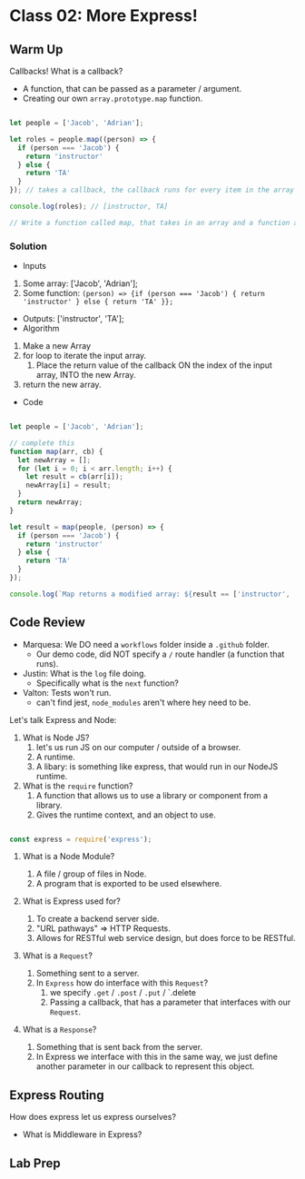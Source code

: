 # Class 02: More Express!

## Warm Up

Callbacks! What is a callback?
* A function, that can be passed as a parameter / argument.
* Creating our own `array.prototype.map` function.

```js

let people = ['Jacob', 'Adrian'];

let roles = people.map((person) => {
  if (person === 'Jacob') {
    return 'instructor'
  } else {
    return 'TA'
  }
}); // takes a callback, the callback runs for every item in the array and can return a new value. the new value replaces the item in the original array (but does not mutate the original).

console.log(roles); // [instructor, TA]

// Write a function called map, that takes in an array and a function as arguments.  Returns a copy, of the original array with it's contents replaced by whatever the callback function returns.
```

### Solution

* Inputs
 1. Some array: ['Jacob', 'Adrian'];
 2. Some function: `(person) => {if (person === 'Jacob') { return 'instructor' } else { return 'TA' }};`
* Outputs: ['instructor', 'TA'];
* Algorithm

1. Make a new Array
2. for loop to iterate the input array.
   1. Place the return value of the callback ON the index of the input array, INTO the new Array.
3. return the new array.

* Code

```js

let people = ['Jacob', 'Adrian'];

// complete this
function map(arr, cb) {
  let newArray = [];
  for (let i = 0; i < arr.length; i++) {
    let result = cb(arr[i]);
    newArray[i] = result;
  }
  return newArray;
}

let result = map(people, (person) => {
  if (person === 'Jacob') {
    return 'instructor'
  } else {
    return 'TA'
  }
});

console.log(`Map returns a modified array: ${result == ['instructor', 'TA']}`);

```

## Code Review

* Marquesa: We DO need a `workflows` folder inside a `.github` folder.
  * Our demo code, did NOT specify a `/` route handler (a function that runs).
* Justin: What is the `log` file doing.
  * Specifically what is the `next` function?
* Valton: Tests won't run.
  * can't find jest, `node_modules` aren't where hey need to be.

Let's talk Express and Node:

1. What is Node JS?
   1. let's us run JS on our computer / outside of a browser.
   1. A runtime.
   1. A libary: is something like express, that would run in our NodeJS runtime.
1. What is the `require` function?
   1. A function that allows us to use a library or component from a library.
   1. Gives the runtime context, and an object to use.

```js

const express = require('express');

```

1. What is a Node Module?
   1. A file / group of files in Node.
   1. A program that is exported to be used elsewhere.

1. What is Express used for?
   1. To create a backend server side.
   1. "URL pathways" => HTTP Requests.
   1. Allows for RESTful web service design, but does force to be RESTful.

1. What is a `Request`?
   1. Something sent to a server.
   1. In `Express` how do interface with this `Request`?
      1.  we specify `.get` / `.post` / `.put` / `.delete
      1.  Passing a callback, that has a parameter that interfaces with our `Request`.

1. What is a `Response`?
   1. Something that is sent back from the server.
   1. In Express we interface with this in the same way, we just define another parameter in our callback to represent this object.

## Express Routing

How does express let us express ourselves?

* What is Middleware in Express?

## Lab Prep
